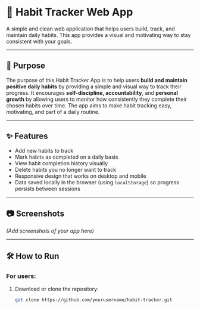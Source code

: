 # 🧠 Habit Tracker Web App

A simple and clean web application that helps users build, track, and maintain daily habits. This app provides a visual and motivating way to stay consistent with your goals.

---

## 🎯 Purpose

The purpose of this Habit Tracker App is to help users **build and maintain positive daily habits** by providing a simple and visual way to track their progress. It encourages **self-discipline, accountability**, and **personal growth** by allowing users to monitor how consistently they complete their chosen habits over time. The app aims to make habit tracking easy, motivating, and part of a daily routine.

---

## ✨ Features

- Add new habits to track
- Mark habits as completed on a daily basis
- View habit completion history visually
- Delete habits you no longer want to track
- Responsive design that works on desktop and mobile
- Data saved locally in the browser (using `localStorage`) so progress persists between sessions

---

## 📷 Screenshots

*(Add screenshots of your app here)*

---

## 🛠️ How to Run

### For users:
1. Download or clone the repository:
   ```bash
   git clone https://github.com/yourusername/habit-tracker.git
